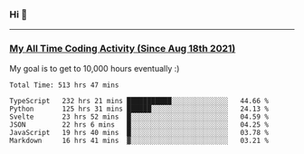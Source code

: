 ### Hi 🙂

---

### <a href="https://wakatime.com/@Eroxl">My All Time Coding Activity (Since Aug 18th 2021)</a>
My goal is to get to 10,000 hours eventually :)
<!--START_SECTION:waka-->

```text
Total Time: 513 hrs 47 mins

TypeScript   232 hrs 21 mins ███████████░░░░░░░░░░░░░░   44.66 %
Python       125 hrs 31 mins ██████░░░░░░░░░░░░░░░░░░░   24.13 %
Svelte       23 hrs 52 mins  █░░░░░░░░░░░░░░░░░░░░░░░░   04.59 %
JSON         22 hrs 6 mins   █░░░░░░░░░░░░░░░░░░░░░░░░   04.25 %
JavaScript   19 hrs 40 mins  █░░░░░░░░░░░░░░░░░░░░░░░░   03.78 %
Markdown     16 hrs 41 mins  ▓░░░░░░░░░░░░░░░░░░░░░░░░   03.21 %
```

<!--END_SECTION:waka-->
